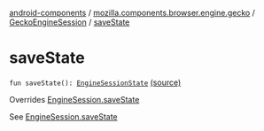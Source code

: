 [android-components](../../index.md) / [mozilla.components.browser.engine.gecko](../index.md) / [GeckoEngineSession](index.md) / [saveState](./save-state.md)

# saveState

`fun saveState(): `[`EngineSessionState`](../../mozilla.components.concept.engine/-engine-session-state/index.md) [(source)](https://github.com/mozilla-mobile/android-components/blob/master/components/browser/engine-gecko-beta/src/main/java/mozilla/components/browser/engine/gecko/GeckoEngineSession.kt#L158)

Overrides [EngineSession.saveState](../../mozilla.components.concept.engine/-engine-session/save-state.md)

See [EngineSession.saveState](../../mozilla.components.concept.engine/-engine-session/save-state.md)


